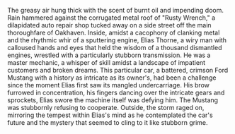 The greasy air hung thick with the scent of burnt oil and impending doom.  Rain hammered against the corrugated metal roof of "Rusty Wrench," a dilapidated auto repair shop tucked away on a side street off the main thoroughfare of Oakhaven.  Inside, amidst a cacophony of clanking metal and the rhythmic whir of a sputtering engine,  Elias Thorne,  a wiry man with calloused hands and eyes that held the wisdom of a thousand dismantled engines, wrestled with a particularly stubborn transmission.  He was a master mechanic, a whisper of skill amidst a landscape of impatient customers and broken dreams. This particular car, a battered, crimson Ford Mustang with a history as intricate as its owner's, had been a challenge since the moment Elias first saw its mangled undercarriage.  His brow furrowed in concentration, his fingers dancing over the intricate gears and sprockets, Elias swore the machine itself was defying him. The Mustang was stubbornly refusing to cooperate.  Outside, the storm raged on, mirroring the tempest within Elias's mind as he contemplated the car's future and the mystery that seemed to cling to it like stubborn grime.
